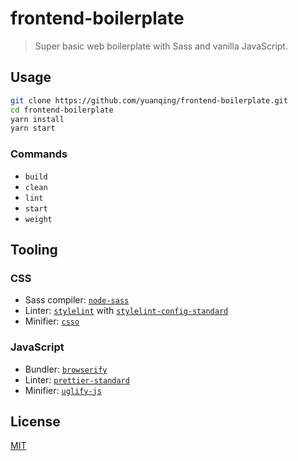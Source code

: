 # frontend-boilerplate

> Super basic web boilerplate with Sass and vanilla JavaScript.

## Usage

```sh
git clone https://github.com/yuanqing/frontend-boilerplate.git
cd frontend-boilerplate
yarn install
yarn start
```

### Commands

- `build`
- `clean`
- `lint`
- `start`
- `weight`

## Tooling

### CSS

- Sass compiler: [`node-sass`](https://github.com/sass/node-sass)
- Linter: [`stylelint`](https://github.com/stylelint/stylelint) with [`stylelint-config-standard`](https://github.com/stylelint/stylelint-config-standard)
- Minifier: [`csso`](https://github.com/css/csso)

### JavaScript

- Bundler: [`browserify`](https://github.com/browserify/browserify)
- Linter: [`prettier-standard`](https://github.com/sheerun/prettier-standard)
- Minifier: [`uglify-js`](https://github.com/mishoo/UglifyJS2)

## License

[MIT](LICENSE.md)
